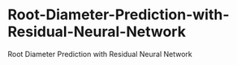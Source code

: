 # Root-Diameter-Prediction-with-Residual-Neural-Network
Root Diameter Prediction with Residual Neural Network
